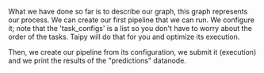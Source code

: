 What we have done so far is to describe our graph, this graph represents our process. We can create our first pipeline that we can run. We configure it; note that the 'task_configs' is a list so you don't have to worry about the order of the tasks. Taipy will do that for you and optimize its execution.

Then, we create our pipeline from its configuration, we submit it (execution) and we print the results of the "predictions" datanode.